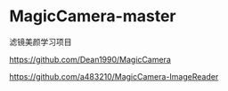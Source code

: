 # MagicCamera-master
滤镜美颜学习项目


https://github.com/Dean1990/MagicCamera

https://github.com/a483210/MagicCamera-ImageReader

